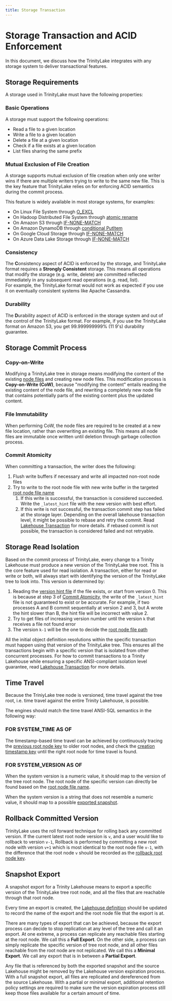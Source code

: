 ```yaml
---
title: Storage Transaction
---
```


# Storage Transaction and ACID Enforcement

In this document, we discuss how the TrinityLake integrates with any storage system 
to deliver transactional features.

## Storage Requirements

A storage used in TrinityLake must have the following properties:

### Basic Operations

A storage must support the following operations:

- Read a file to a given location
- Write a file to a given location
- Delete a file at a given location
- Check if a file exists at a given location
- List files sharing the same prefix

### Mutual Exclusion of File Creation

A storage supports mutual exclusion of file creation when only one writer wins if there are multiple writers
trying to write to the same new file.
This is the key feature that TrinityLake relies on for enforcing ACID semantics during the commit process.

This feature is widely available in most storage systems, for examples:

- On Linux File System through [O_EXCL](https://linux.die.net/man/2/open)
- On Hadoop Distributed File System through [atomic rename](https://hadoop.apache.org/docs/stable/hadoop-project-dist/hadoop-common/filesystem/filesystem.html#boolean_rename.28Path_src.2C_Path_d.29)
- On Amazon S3 through [IF-NONE-MATCH](https://docs.aws.amazon.com/AmazonS3/latest/API/API_PutObject.html#API_PutObject_RequestSyntax)
- On Amazon DynamoDB through [conditional PutItem](https://docs.aws.amazon.com/amazondynamodb/latest/APIReference/API_PutItem.html)
- On Google Cloud Storage through [IF-NONE-MATCH](https://cloud.google.com/storage/docs/xml-api/reference-headers#ifnonematch)
- On Azure Data Lake Storage through [IF-NONE-MATCH](https://learn.microsoft.com/en-us/rest/api/storageservices/specifying-conditional-headers-for-blob-service-operations)

### Consistency

The **C**onsistency aspect of ACID is enforced by the storage, and TrinityLake format requires a **Strongly Consistent** storage.
This means all operations that modify the storage (e.g. write, delete) are committed reflected immediately in any 
subsequent read operations (e.g. read, list).   
For example, the TrinityLake format would not work as expected if you use it on eventually consistent systems like Apache Cassandra.

### Durability

The **D**urability aspect of ACID is enforced in the storage system and out of the control of the TrinityLake format.
For example, if you use the TrinityLake format on Amazon S3, you get 99.999999999% (11 9's) durability guarantee.

## Storage Commit Process

### Copy-on-Write

Modifying a TrinityLake tree in storage means modifying the content of the existing [node files](./storage-layout) and creating new node files.
This modification process is **Copy-on-Write (CoW)**, because "modifying the content" entails reading the existing content of the node file,
and rewriting a completely new node file that contains potentially parts of the existing content plus the updated content.

### File Immutability

When performing CoW, the node files are required to be created at a new file location, rather than overwriting an existing file.
This means all node files are immutable once written until deletion through garbage collection process.

### Commit Atomicity

When committing a transaction, the writer does the following:

1. Flush write buffers if necessary and write all impacted non-root node files
2. Try to write to the root node file with new write buffer in the targeted [root node file name](#root-node-file-name)
    1. If this write is successful, the transaction is considered succeeded. Write the `_latest_hint` file with the new version with best effort.
    2. If this write is not successful, the transaction commit step has failed at the storage layer. Depending on the overall lakehouse transaction
        level, it might be possible to rebase and retry the commit. Read [Lakehouse Transaction](./lakehouse-transaction) for more details.
        if rebased commit is not possible, the transaction is considered failed and not retryable.

## Storage Read Isolation

Based on the commit process of TrinityLake, every change to a Trinity Lakehouse must produce a new version of the TrinityLake tree root.
This is the core feature used for read isolation.
A transaction, either for read or write or both, will always start with identifying the version of the TrinityLake tree 
to look into. This version is determined by:

1. Reading the [version hint file](./storage-location.md#root-node-latest-version-hint-file-path) if the file exists, or start from version 0.
    This is because at step 3 of [Commit Atomicity](#commit-atomicity), the write of the `_latest_hint` file is not guaranteed to exist or be accurate.
    For example, if two processes A and B commit sequentially at version 2 and 3, but A wrote the hint slower than B,
    the hint file will be incorrect with value 2.
2. Try to get files of increasing version number until the version `k` that receives a file not found error
3. The version `k-1` will be the one to decide the [root node file path](./storage-location.md#root-node-file-path)

All the initial object definition resolutions within the specific transaction must happen using that version of the TrinityLake tree.
This ensures all the transactions begin with a specific version that is isolated from other concurrent processes.
For how to commit transactions to a Trinity Lakehouse while ensuring a specific ANSI-compliant isolation level guarantee, 
read [Lakehouse Transaction](./lakehouse-transaction) for more details.

## Time Travel

Because the TriniyLake tree node is versioned, time travel against the tree root, 
i.e. time travel against the entire Trinity Lakehouse, is possible.

The engines should match the time travel ANSI-SQL semantics in the following way:

### FOR SYSTEM_TIME AS OF

The timestamp-based time travel can be achieved by continuously tracing the [previous root node key](./key-encoding.md#previous-root-node-key) 
to older root nodes, and check the [creation timestamp key](./key-encoding.md#creation-timestamp-key) until the right root
node for time travel is found.

### FOR SYSTEM_VERSION AS OF

When the system version is a numeric value, it should map to the version of the tree root node.
The root node of the specific version can directly be found based on the [root node file name](#root-node-file-name).

When the system version is a string that does not resemble a numeric value, it should map to a possible [exported snapshot](#snapshot-export).

## Rollback Committed Version

TrinityLake uses the roll forward technique for rolling back any committed version.
If the current latest root node version is `v`, and a user would like to rollback to version `v-1`,
Rollback is performed by committing a new root node with version `v+1` which is most identical to the root node file `v-1`,
with the difference that the root node `v` should be recorded as the [rollback root node key](./key-encoding.md#rollback-root-node-key).

## Snapshot Export

A snapshot export for a Trinity Lakehouse means to export a specific version of the TrinityLake tree root node,
and all the files that are reachable through that root node.

Every time an export is created, the [Lakehouse definition](definitions/lakehouse.md) should be updated to record the name of the export
and the root node file that the export is at.

There are many types of export that can be achieved, because the export process can decide to stop replication
at any level of the tree and call it an export.
At one extreme, a process can replicate any reachable files starting at the root node. We call this a **Full Export**.
On the other side, a process can simply replicate the specific version of tree root node, 
and all other files reachable from the root node are not replicated. We call this a **Minimal Export**.
We call any export that is in between a **Partial Export**.

Any file that is referenced by both the exported snapshot and the source Lakehouse might be removed by the 
Lakehouse version expiration process.
With a full snapshot export, all files are replicated and dereferenced from the source Lakehouse.
With a partial or minimal export, additional retention policy settings are required to make sure the
version expiration process still keep those files available for a certain amount of time.
